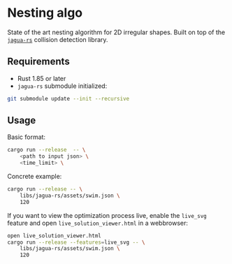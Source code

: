 # Nesting algo

State of the art nesting algorithm for 2D irregular shapes.
Built on top of the [`jagua-rs`](https://github.com/JeroenGar/jagua-rs) collision detection library.

## Requirements
- Rust 1.85 or later
- `jagua-rs` submodule initialized:
```bash
git submodule update --init --recursive
```

## Usage

Basic format:
```bash
cargo run --release  -- \
    <path to input json> \
    <time_limit> \
```

Concrete example:
```bash
cargo run --release -- \
    libs/jagua-rs/assets/swim.json \
    120
```

If you want to view the optimization process live, enable the `live_svg` feature and open `live_solution_viewer.html` in a webbrowser:

```bash
open live_solution_viewer.html
cargo run --release --features=live_svg -- \
    libs/jagua-rs/assets/swim.json \
    120
```